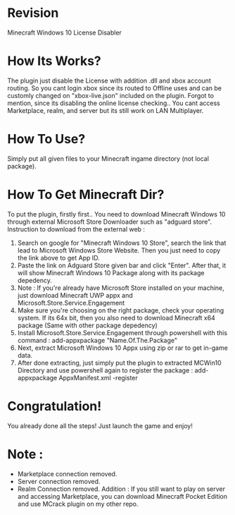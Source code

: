# Revision
Minecraft Windows 10 License Disabler

# How Its Works?
The plugin just disable the License with addition .dll and xbox account routing. So you cant login xbox since its routed to Offline uses and can be customly changed on "xbox-live.json" included on the plugin.
Forgot to mention, since its disabling the online license checking.. You cant access Marketplace, realm, and server but its still work on LAN Multiplayer.

# How To Use?
Simply put all given files to your Minecraft ingame directory (not local package).

# How To Get Minecraft Dir?
To put the plugin, firstly first.. You need to download Minecraft Windows 10 through external Microsoft Store Downloader such as "adguard store". Instruction to download from the external web :
1. Search on google for "Minecraft Windows 10 Store", search the link that lead to Microsoft Windows Store Website. Then you just need to copy the link above to get App ID.
2. Paste the link on Adguard Store given bar and click "Enter". After that, it will show Minecraft Windows 10 Package along with its package depedency.
3. Note : If you're already have Microsoft Store installed on your machine, just download Minecraft UWP appx and Microsoft.Store.Service.Engagement
4. Make sure you're choosing on the right package, check your operating system. If its 64x bit, then you also need to download Minecraft x64 package (Same with other package depedency)
5. Install Microsoft.Store.Service.Engagement through powershell with this command : add-appxpackage "Name.Of.The.Package"
6. Next, extract Microsoft Windows 10 Appx using zip or rar to get in-game data.
7. After done extracting, just simply put the plugin to extracted MCWin10 Directory and use powershell again to register the package : add-appxpackage AppxManifest.xml -register

# Congratulation!
You already done all the steps! Just launch the game and enjoy!

# Note :
- Marketplace connection removed.
- Server connection removed.
- Realm Connection removed.
Addition : If you still want to play on server and accessing Marketplace, you can download Minecraft Pocket Edition and use MCrack plugin on my other repo.
